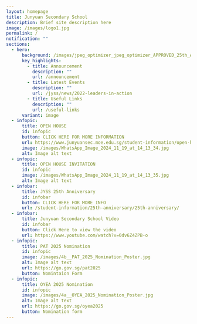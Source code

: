 ```yaml
---
layout: homepage
title: Junyuan Secondary School
description: Brief site description here
image: /images/logo1.jpg
permalink: /
notification: ""
sections:
  - hero:
      background: /images/jpeg_optimizer_jpeg_optimizer_APPROVED_25th_Anniversary_Banner__1___4_.png
      key_highlights:
        - title: Announcement
          description: ""
          url: /announcement
        - title: Latest Events
          description: ""
          url: /jyss/news/2022-leaders-in-action
        - title: Useful Links
          description: ""
          url: /useful-links
      variant: image
  - infopic:
      title: OPEN HOUSE
      id: infopic
      button: CLICK HERE FOR MORE INFORMATION
      url: https://www.junyuansec.moe.edu.sg/student-information/open-house-23-nov-2024/
      image: /images/WhatsApp_Image_2024_11_19_at_14_13_34.jpg
      alt: Image alt text
  - infopic:
      title: OPEN HOUSE INVITATION
      id: infopic
      image: /images/WhatsApp_Image_2024_11_19_at_14_13_35.jpg
      alt: Image alt text
  - infobar:
      title: JYSS 25th Anniversary
      id: infobar
      button: CLICK HERE FOR MORE INFO
      url: /student-information/25th-anniversary/25th-anniversary/
  - infobar:
      title: Junyuan Secondary School Video
      id: infobar
      button: Click Here to view the video
      url: https://www.youtube.com/watch?v=0dv6Z4ZPB-o
  - infopic:
      title: PAT 2025 Nomination
      id: infopic
      image: /images/4b__PAT_2025_Nomination_Poster.jpg
      alt: Image alt text
      url: https://go.gov.sg/pat2025
      button: Nomintaion Form
  - infopic:
      title: OYEA 2025 Nomination
      id: infopic
      image: /images/4a__OYEA_2025_Nomination_Poster.jpg
      alt: Image alt text
      url: https://go.gov.sg/oyea2025
      button: Nomination form
---
```

